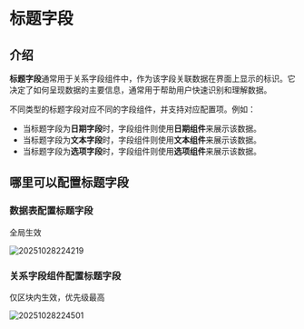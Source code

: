 # 标题字段

## 介绍

**标题字段**通常用于关系字段组件中，作为该字段关联数据在界面上显示的标识。它决定了如何呈现数据的主要信息，通常用于帮助用户快速识别和理解数据。

不同类型的标题字段对应不同的字段组件，并支持对应配置项。例如：

- 当标题字段为**日期字段**时，字段组件则使用**日期组件**来展示该数据。
- 当标题字段为**文本字段**时，字段组件则使用**文本组件**来展示该数据。
- 当标题字段为**选项字段**时，字段组件则使用**选项组件**来展示该数据。

## 哪里可以配置标题字段

### 数据表配置标题字段

全局生效

![20251028224219](https://static-docs.nocobase.com/20251028224219.png)

### 关系字段组件配置标题字段

仅区块内生效，优先级最高

![20251028224501](https://static-docs.nocobase.com/20251028224501.png)
